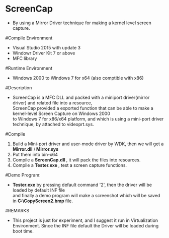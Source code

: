 # ScreenCap
- By using a Mirror Driver technique for making a kernel level screen capture.

#Compile Environment
- Visual Studio 2015 with update 3 </br>
- Windowr Driver Kit 7 or above</br>
- MFC library

#Runtime Environment
- Windows 2000 to Windows 7 for x64 (also comptible with x86)

#Description
- ScreenCap is a MFC DLL and packed with a miniport driver(mirror driver) and related file into a resource, </br>
  ScreenCap provided a exported function that can be able to make a kernel-level Screen Capture on Windows 2000 </br>
  to Windows 7 for x86/x64 platform, and which is using a mini-port driver technique, by attached to videoprt.sys.

#Compile
 1. Build a Mini-port driver and user-mode driver by WDK, then we will get a <l><b>Mirror.dll</b> </l>/<l><b> Mirror.sys</b></l>
 2. Put them into bin-x64
 3. Compile a <l><b> ScreenCap.dll </b></l>, it will pack the files into resources.
 4. Compile a <l><b>Tester.exe </b></l>, test a screen capture functions.
 
#Demo Program: 
  - <b>Tester.exe</b> by pressing default command '2', then the driver will be loaded by default INF file <br/>
    and finally a demo program will make a screenshot which will be saved in <b> C:\CopyScreen2.bmp </b> file.

#REMARKS
- This project is just for experiment, and I suggest it run in Virtualization Environment. 
  Since the INF file default the Driver will be loaded during boot time. 

